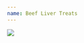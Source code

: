 ```yaml
---
name: Beef Liver Treats
---
```


<a href="https://www.amazon.com/Puresnacks-Liver-Freeze-Dried-Treats-6-98Oz/dp/B00WN5UQ9A/ref=as_li_ss_il?dchild=1&keywords=beef+liver+dog+treats&qid=1596687134&sr=8-9&linkCode=li2&tag=kombatkitchen-20&linkId=a4eeae9a9079d7a64b351454a2170480&language=en_US" target="_blank"><img border="0" src="//ws-na.amazon-adsystem.com/widgets/q?_encoding=UTF8&ASIN=B00WN5UQ9A&Format=_SL160_&ID=AsinImage&MarketPlace=US&ServiceVersion=20070822&WS=1&tag=kombatkitchen-20&language=en_US" ></a><img src="https://ir-na.amazon-adsystem.com/e/ir?t=kombatkitchen-20&language=en_US&l=li2&o=1&a=B00WN5UQ9A" width="1" height="1" border="0" alt="" style="border:none !important; margin:0px !important;" />
